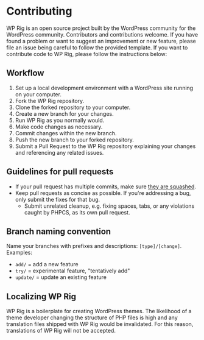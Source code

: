 # Contributing

WP Rig is an open source project built by the WordPress community for the WordPress community. Contributors and contributions welcome.
If you have found a problem or want to suggest an improvement or new feature, please file an issue being careful to follow the provided template.
If you want to contribute code to WP Rig, please follow the instructions below:

## Workflow

1. Set up a local development environment with a WordPress site running on your computer.
2. Fork the WP Rig repository.
3. Clone the forked repository to your computer.
4. Create a new branch for your changes.
5. Run WP Rig as you normally would.
6. Make code changes as necessary.
7. Commit changes within the new branch.
8. Push the new branch to your forked repository.
9. Submit a Pull Request to the WP Rig repository explaining your changes and referencing any related issues.

## Guidelines for pull requests

-   If your pull request has multiple commits, make sure [they are squashed](https://github.com/xten/xten/wiki/How-to-squash-commits).
-   Keep pull requests as concise as possible. If you're addressing a bug, only submit the fixes for that bug.
    -   Submit unrelated cleanup, e.g. fixing spaces, tabs, or any violations caught by PHPCS, as its own pull request.

## Branch naming convention

Name your branches with prefixes and descriptions: `[type]/[change]`. Examples:

-   `add/` = add a new feature
-   `try/` = experimental feature, "tentatively add"
-   `update/` = update an existing feature

## Localizing WP Rig

WP Rig is a boilerplate for creating WordPress themes. The likelihood of a theme developer changing the structure of PHP files is high and any translation files shipped with WP Rig would be invalidated. For this reason, translations of WP Rig will not be accepted.
